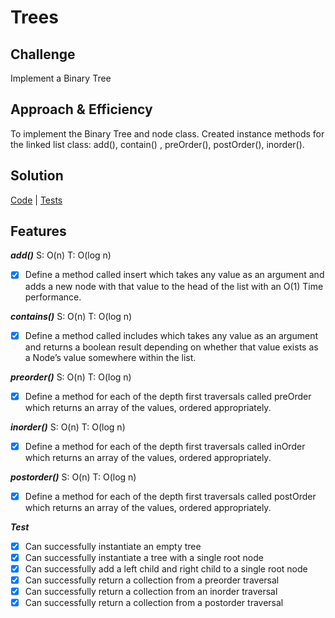 # Trees

## Challenge
Implement a Binary Tree

## Approach & Efficiency
To implement the Binary Tree and node class. Created instance methods for the linked list class: add(), contain()
, preOrder(), postOrder(), inorder().


## Solution
[Code](../src/main/java/binaryTree/BinaryTree.java) | [Tests](../src/test/java/binaryTree/BinaryTree.java)

## Features

***add()*** S: O(n) T: O(log n)

- [x] Define a method called insert which takes any value as an argument and adds a new node with that value to the 
head 
of the list with an O(1) Time performance.

***contains()*** S: O(n) T: O(log n)

- [x] Define a method called includes which takes any value as an argument and returns a boolean result depending on 
whether 
that value exists as a Node’s value somewhere within the list.

***preorder()*** S: O(n) T: O(log n)

- [x] Define a method for each of the depth first traversals called preOrder which returns an
 array of the values, ordered appropriately.
 
 ***inorder()*** S: O(n) T: O(log n)
 
 - [x] Define a method for each of the depth first traversals called inOrder which returns an array of the values, 
 ordered appropriately.
 
 ***postorder()*** S: O(n) T: O(log n)
 
 - [x] Define a method for each of the depth first traversals called postOrder which returns an array of the values, 
 ordered appropriately.
 
 
***Test***
 
 - [x]  Can successfully instantiate an empty tree
 - [x]  Can successfully instantiate a tree with a single root node
 - [x]  Can successfully add a left child and right child to a single root node
 - [x]  Can successfully return a collection from a preorder traversal
 - [x]  Can successfully return a collection from an inorder traversal
 - [x]  Can successfully return a collection from a postorder traversal
